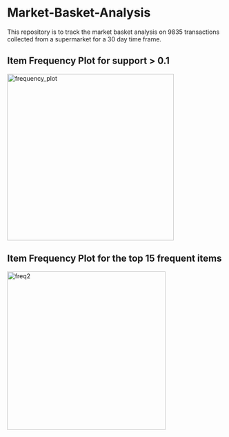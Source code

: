 # Market-Basket-Analysis
This repository is to track the market basket analysis on 9835 transactions collected from a supermarket for a 30 day time frame.

## Item Frequency Plot for support > 0.1
<img width="386" alt="frequency_plot" src="https://cloud.githubusercontent.com/assets/8923832/26763918/28fb42ce-497a-11e7-9493-4b67cfeef4a4.PNG">

## Item Frequency Plot for the top 15 frequent items
<img width="367" alt="freq2" src="https://cloud.githubusercontent.com/assets/8923832/26763996/cd776fb6-497b-11e7-8f2a-309359f2cc55.PNG">

